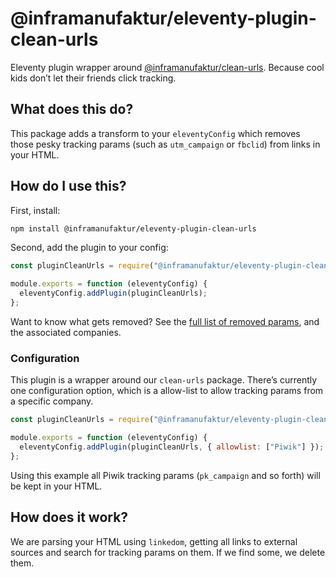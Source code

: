 # @inframanufaktur/eleventy-plugin-clean-urls

Eleventy plugin wrapper around [@inframanufaktur/clean-urls](https://github.com/inframanufaktur/clean-urls). Because cool kids don’t let their friends click tracking.

## What does this do?

This package adds a transform to your `eleventyConfig` which removes those pesky tracking params (such as `utm_campaign` or `fbclid`) from links in your HTML.

## How do I use this?

First, install:

```bash
npm install @inframanufaktur/eleventy-plugin-clean-urls
```

Second, add the plugin to your config:

```js
const pluginCleanUrls = require("@inframanufaktur/eleventy-plugin-clean-urls");

module.exports = function (eleventyConfig) {
  eleventyConfig.addPlugin(pluginCleanUrls);
};
```

Want to know what gets removed? See the [full list of removed params](https://github.com/inframanufaktur/clean-urls/blob/main/data/params.js), and the associated companies.

### Configuration

This plugin is a wrapper around our `clean-urls` package. There’s currently one configuration option, which is a allow-list to allow tracking params from a specific company.

```js
const pluginCleanUrls = require("@inframanufaktur/eleventy-plugin-clean-urls");

module.exports = function (eleventyConfig) {
  eleventyConfig.addPlugin(pluginCleanUrls, { allowlist: ["Piwik"] });
};
```

Using this example all Piwik tracking params (`pk_campaign` and so forth) will be kept in your HTML.

## How does it work?

We are parsing your HTML using `linkedom`, getting all links to external sources and search for tracking params on them. If we find some, we delete them.
